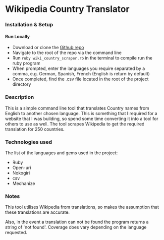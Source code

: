 # Wikipedia Country Translator



### [](https://github.com/timrooke1991/country_translator#setup)Installation & Setup

#### Run Locally

- Download or clone the [Github repo](https://github.com/timrooke1991/project-0)
- Navigate to the root of the repo via the command line
- Run `ruby wiki_country_scraper.rb` in the terminal to compile run the ruby program
- When prompted, enter the languages you require separated by a comma, e.g. German, Spanish, French (English is return by default)
- Once completed, find the .csv file located in the root of the project directory

### [](https://github.com/timrooke1991/country_translator#description)Description

This is a simple command line tool that translates Country names from English to another chosen language. This is something that I required for a website that I was building, so spend some time converting it into a tool for others to use as well. The tool scrapes Wikipedia to get the required translation for 250 countries.

### [](https://github.com/timrooke1991/country_translator#technologies-used)Technologies used

The list of the languages and gems used in the project:

- Ruby
- Open-uri
- Nokogiri
- csv
- Mechanize

### [](https://github.com/timrooke1991/country_translator#notes)Notes

This tool utilises Wikipedia from translations, so makes the assumption that these translations are accurate.

Also, in the event a translation can not be found the program returns a string of 'not found'. Coverage does vary depending on the language requested.
